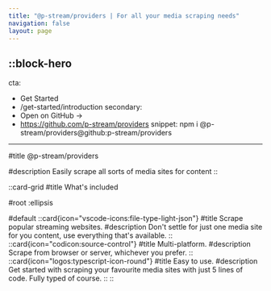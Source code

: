 ```yaml
---
title: "@p-stream/providers | For all your media scraping needs"
navigation: false
layout: page
---
```


::block-hero
---
cta:
  - Get Started
  - /get-started/introduction
secondary:
  - Open on GitHub →
  - https://github.com/p-stream/providers
snippet: npm i @p-stream/providers@github:p-stream/providers
---

#title
@p-stream/providers

#description
Easily scrape all sorts of media sites for content
::

::card-grid
#title
What's included

#root
:ellipsis

#default
  ::card{icon="vscode-icons:file-type-light-json"}
  #title
  Scrape popular streaming websites.
  #description
  Don't settle for just one media site for you content, use everything that's available.
  ::
  ::card{icon="codicon:source-control"}
  #title
  Multi-platform.
  #description
  Scrape from browser or server, whichever you prefer.
  ::
  ::card{icon="logos:typescript-icon-round"}
  #title
  Easy to use.
  #description
  Get started with scraping your favourite media sites with just 5 lines of code. Fully typed of course.
  ::
::
